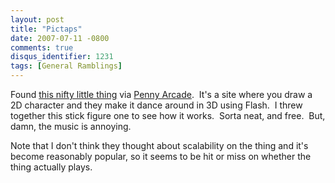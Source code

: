 ```yaml
---
layout: post
title: "Pictaps"
date: 2007-07-11 -0800
comments: true
disqus_identifier: 1231
tags: [General Ramblings]
---
```

Found [this nifty little thing](http://roxik.com/pictaps/) via [Penny
Arcade](http://www.penny-arcade.com).  It's a site where you draw a 2D
character and they make it dance around in 3D using Flash.  I threw
together this stick figure one to see how it works.  Sorta neat, and
free.  But, damn, the music is annoying.

Note that I don't think they thought about scalability on the thing and
it's become reasonably popular, so it seems to be hit or miss on whether
the thing actually plays.


